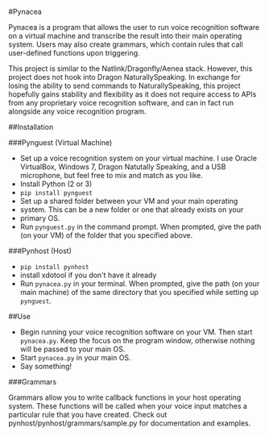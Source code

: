 #Pynacea

Pynacea is a program that allows the user to run voice recognition
software on a virtual machine and transcribe the result into their
main operating system. Users may also create grammars, which contain
rules that call user-defined functions upon triggering.

This project is similar to the Natlink/Dragonfly/Aenea stack. However, this
project does not hook into Dragon NaturallySpeaking. In exchange for losing the
ability to send commands to NaturallySpeaking, this project hopefully gains
stability and flexibility as it does not require access to APIs from any
proprietary voice recognition software, and can in fact run alongside any voice
recognition program.

##Installation

###Pynguest (Virtual Machine)

- Set up a voice recognition system on your virtual machine. 
I use Oracle VirtualBox, Windows 7, Dragon Natutally Speaking, and
a USB microphone, but feel free to mix and match as you like.
- Install Python (2 or 3)
- `pip install pynguest`
- Set up a shared folder between your VM and your main operating
- system. This can be a new folder or one that already exists on your
- primary OS.
- Run `pynguest.py` in the command prompt. When prompted,
give the path (on your VM) of the folder that you specified above.

###Pynhost (Host)

- `pip install pynhost`
- install xdotool if you don't have it already
- Run `pynacea.py` in your terminal. When prompted,
give the path (on your main machine) of the same directory that you
specified while setting up `pynguest`.

##Use

- Begin running your voice recognition software on your VM. Then start `pynacea.py`.
Keep the focus on the program window, otherwise nothing will be passed to
your main OS.
- Start `pynacea.py` in your main OS.
- Say something!

###Grammars

Grammars allow you to write callback functions in your host operating system.
These functions will be called when your voice input matches a particular rule
that you have created. Check out pynhost/pynhost/grammars/sample.py for
documentation and examples.